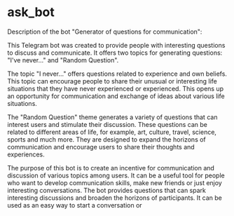# ask_bot
Description of the bot "Generator of questions for communication":

This Telegram bot was created to provide people with interesting questions to discuss and communicate.
It offers two topics for generating questions: "I've never..." and "Random Question".

The topic "I never..." offers questions related to experience and own beliefs.
This topic can encourage people to share their unusual or interesting life situations that they have never experienced or experienced.
This opens up an opportunity for communication and exchange of ideas about various life situations.

The "Random Question" theme generates a variety of questions that can interest users and stimulate their discussion.
These questions can be related to different areas of life, for example, art, culture, travel, science, sports and much more.
They are designed to expand the horizons of communication and encourage users to share their thoughts and experiences.

The purpose of this bot is to create an incentive for communication and discussion of various topics among users. 
It can be a useful tool for people who want to develop communication skills, make new friends or just enjoy interesting conversations.
The bot provides questions that can spark interesting discussions and broaden the horizons of participants. It can be used as an easy way to start a conversation or
